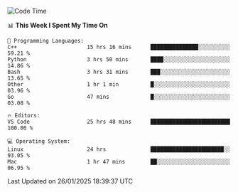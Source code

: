 
<!--START_SECTION:waka-->
![Code Time](http://img.shields.io/badge/Code%20Time-3%2C049%20hrs%2033%20mins-blue)

📊 **This Week I Spent My Time On** 

```text
💬 Programming Languages: 
C++                      15 hrs 16 mins      ███████████████░░░░░░░░░░   59.21 % 
Python                   3 hrs 50 mins       ████░░░░░░░░░░░░░░░░░░░░░   14.86 % 
Bash                     3 hrs 31 mins       ███░░░░░░░░░░░░░░░░░░░░░░   13.65 % 
Other                    1 hr 1 min          █░░░░░░░░░░░░░░░░░░░░░░░░   03.96 % 
Go                       47 mins             █░░░░░░░░░░░░░░░░░░░░░░░░   03.08 % 

🔥 Editors: 
VS Code                  25 hrs 48 mins      █████████████████████████   100.00 % 

💻 Operating System: 
Linux                    24 hrs              ███████████████████████░░   93.05 % 
Mac                      1 hr 47 mins        ██░░░░░░░░░░░░░░░░░░░░░░░   06.95 % 
```


 Last Updated on 26/01/2025 18:39:37 UTC
<!--END_SECTION:waka-->

